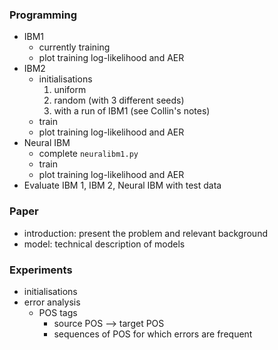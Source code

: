 ### Programming

- IBM1
    - currently training
    - plot training log-likelihood and AER
- IBM2 
    - initialisations
        1. uniform
        2. random (with 3 different seeds)
        3. with a run of IBM1 (see Collin's notes)
    - train
    - plot training log-likelihood and AER
- Neural IBM
    - complete `neuralibm1.py`
    - train
    - plot training log-likelihood and AER
- Evaluate IBM 1, IBM 2, Neural IBM with test data


### Paper

- introduction: present the problem and relevant background
- model: technical description of models


### Experiments

- initialisations
- error analysis
    - POS tags
        - source POS --> target POS 
        - sequences of POS for which errors are frequent

